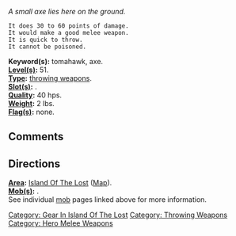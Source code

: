 *A small axe lies here on the ground.*

`It does 30 to 60 points of damage.`  
`It would make a good melee weapon.`  
`It is quick to throw.`  
`It cannot be poisoned.`

**Keyword(s):** tomahawk, axe.  
**[Level(s)](Object_Level.md "wikilink"):** 51.  
**[Type](:Category:_Object_Types.md "wikilink"):** [throwing
weapons](:Category:_Throwing_Weapons.md "wikilink").  
**[Slot(s)](Object_Slots.md "wikilink"):** <wielded>.  
**[Quality](Object_Quality.md "wikilink"):** 40 hps.  
**[Weight](Object_Weight.md "wikilink"):** 2 lbs.  
**[Flag(s)](:Category:_Object_Flags.md "wikilink"):** none.  

## Comments

## Directions

**[Area](:Category:_Areas.md "wikilink"):** [Island Of The
Lost](:Category:_Island_Of_The_Lost.md "wikilink")
([Map](Island_Of_The_Lost_Map.md "wikilink")).  
**[Mob(s)](:Category:_Mobs.md "wikilink"):** .  
See individual [mob](:Category:_Mobs.md "wikilink") pages linked above
for more information.  

[Category: Gear In Island Of The
Lost](Category:_Gear_In_Island_Of_The_Lost "wikilink") [Category:
Throwing Weapons](Category:_Throwing_Weapons "wikilink") [Category: Hero
Melee Weapons](Category:_Hero_Melee_Weapons "wikilink")
